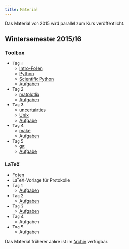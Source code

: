```yaml
---
title: Material
---
```


Das Material von 2015 wird parallel zum Kurs veröffentlicht.

## Wintersemester 2015/16

### Toolbox

- Tag 1
    - [Intro-Folien](files/archive/2015/intro.pdf)
    - [Python](files/archive/2015/python.html)
    - [Scientific Python](files/archive/2015/scientific-python.html)
    - [Aufgaben](files/archive/2015/exercises-toolbox-1.zip)
- Tag 2
    - [matplotlib](files/archive/2015/matplotlib.html)
    - [Aufgaben](files/archive/2015/exercises-toolbox-2.zip)
- Tag 3
    - [uncertainties](files/archive/2015/uncertainties.html)
    - [Unix](files/archive/2015/unix.pdf)
    - [Aufgabe](files/archive/2015/exercises-toolbox-3.zip)
- Tag 4
    - [make](files/archive/2015/make.pdf)
    - [Aufgaben](files/archive/2015/exercises-toolbox-5.zip)
- Tag 5
    - [git](files/archive/2015/git.pdf)
    - [Aufgabe](files/archive/2015/exercises-toolbox-4.zip)

### LaTeX

- [Folien](files/archive/2015/latex.pdf)
- LaTeX-Vorlage für Protokolle <!--[LaTeX-Vorlage für Protokolle](files/archive/2015/latex-template.zip)-->
- Tag 1
    - [Aufgaben](files/archive/2015/exercises-latex-1.zip)
- Tag 2
    - [Aufgaben](files/archive/2015/exercises-latex-2.zip)
- Tag 3
    - [Aufgaben](files/archive/2015/exercises-latex-3.zip)
- Tag 4
    - Aufgaben <!--[Aufgaben](files/archive/2015/exercises-latex-4.zip)-->
- Tag 5
    - Aufgaben <!--[Aufgaben](files/archive/2015/exercises-latex-5.zip)-->

Das Material früherer Jahre ist im [Archiv](archive.html) verfügbar.
